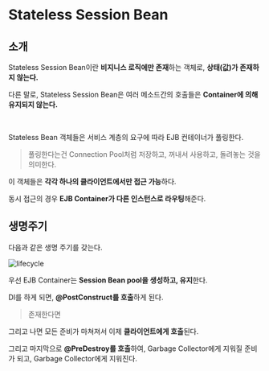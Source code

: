 # Stateless Session Bean

## 소개

Stateless Session Bean이란 **비지니스 로직에만 존재**하는 객체로, **상태(값)가 존재하지 않는다.**

다른 말로, Stateless Session Bean은 여러 메소드간의 호출들은 **Container에 의해 유지되지 않는다.**

<br>

Stateless Bean 객체들은 서비스 계층의 요구에 따라 EJB 컨테이너가 풀링한다.

> 풀링한다는건 Connection Pool처럼 저장하고, 꺼내서 사용하고, 돌려놓는 것을 의미한다.

이 객체들은 **각각 하나의 클라이언트에서만 접근 가능**하다.

동시 접근의 경우 **EJB Container가 다른 인스턴스로 라우팅**해준다.

## 생명주기

다음과 같은 생명 주기를 갖는다.

![lifecycle](https://www.javatpoint.com/ejbpages/images/statelessbeanlifecycle.png)

우선 EJB Container는 **Session Bean pool을 생성하고, 유지**한다.

DI를 하게 되면, **@PostConstruct를 호출**하게 된다.

> 존재한다면

그리고 나면 모든 준비가 마쳐져서 이제 **클라이언트에게 호출**된다.

그리고 마지막으로 **@PreDestroy를 호출**하여, Garbage Collector에게 지워질 준비가 되고, Garbage Collector에게 지워진다.